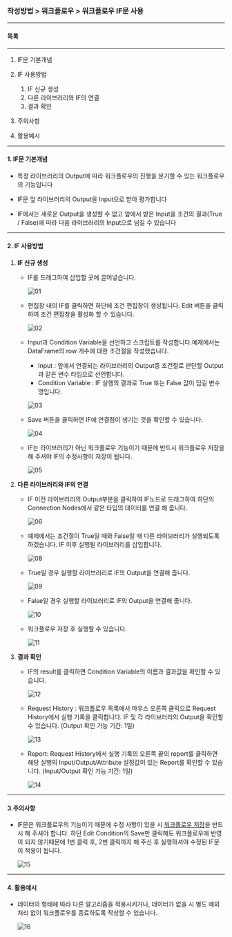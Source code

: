 ### 작성방법 > 워크플로우 > 워크플로우 IF문 사용



------

#### 목록

------

1. IF문 기본개념

2. IF 사용방법 

   1. IF 신규 생성
   2. 다른 라이브러리와 IF의 연결
   3. 결과 확인

3. 주의사항

4. 활용예시

   

------

#### 1. IF문 기본개념

- 특정 라이브러리의 Output에 따라 워크플로우의 진행을 분기할 수 있는 워크플로우의 기능입니다

- IF문 앞 라이브러리의 Output을 Input으로 받아 평가합니다

- IF에서는 새로운 Output을 생성할 수 없고 앞에서 받은 Input을 조건의 결과(True / False)에 따라 다음 라이브러리의 Input으로 넘길 수 있습니다

  

------

#### 2. IF 사용방법 

1. **IF 신규 생성**

   * IF를 드래그하여 삽입할 곳에 끌어넣습니다.

     ![01](./img/작성방법_03_워크플로우_05_워크플로우_IF문_사용-01.png)

   * 편집창 내의 IF를 클릭하면 하단에 조건 편집창이 생성됩니다. Edit 버튼을 클릭하여 조건 편집창을 활성화 할 수 있습니다. 

     ![02](./img/작성방법_03_워크플로우_05_워크플로우_IF문_사용-02.png)

   * Input과 Condition Variable을 선언하고 스크립트를 작성합니다.예제에서는 DataFrame의 row 개수에 대한 조건절을 작성했습니다.

     * Input : 앞에서 연결되는 라이브러리의 Output중 조건절로 판단할 Output과 같은 변수 타입으로 선언합니다. 
     * Condition Variable : IF 실행의 결과로 True 또는 False 값이 담길 변수명입니다.

     ![03](./img/작성방법_03_워크플로우_05_워크플로우_IF문_사용-03.png)

   * Save 버튼을 클릭하면 IF에 연결점이 생기는 것을 확인할 수 있습니다.

     ![04](./img/작성방법_03_워크플로우_05_워크플로우_IF문_사용-04.png)

   * IF는 라이브러리가 아닌 워크플로우 기능이기 때문에 반드시 워크플로우 저장을 해 주셔야 IF의 수정사항이 저장이 됩니다.

     ![05](./img/작성방법_03_워크플로우_05_워크플로우_IF문_사용-05.png)

   

2. **다른 라이브러리와 IF의 연결**

   * IF 이전 라이브러리의 Output부분을 클릭하여 IF노드로 드래그하여 하단의 Connection Nodes에서 같은 타입의 데이터를 연결 해 줍니다.

     ![06](./img/작성방법_03_워크플로우_05_워크플로우_IF문_사용-06.png)

   * 예제에서는 조건절이 True일 때와 False일 때 다른 라이브러리가 실행되도록 하겠습니다. IF 이후 실행될 라이브러리를 삽입합니다.

     ![08](./img/작성방법_03_워크플로우_05_워크플로우_IF문_사용-07.png)

   * True일 경우 실행할 라이브러리로 IF의 Output을 연결해 줍니다.

     ![09](./img/작성방법_03_워크플로우_05_워크플로우_IF문_사용-08.png)

   * False일 경우 실행할 라이브러리로 IF의 Output을 연결해 줍니다. 

     ![10](./img/작성방법_03_워크플로우_05_워크플로우_IF문_사용-09.png)

   * 워크플로우 저장 후 실행할 수 있습니다.

     ![11](./img/작성방법_03_워크플로우_05_워크플로우_IF문_사용-10.png)

   

3. **결과 확인**

   * IF의 result를 클릭하면 Condition Variable의 이름과 결과값을 확인할 수 있습니다.

     ![12](./img/작성방법_03_워크플로우_05_워크플로우_IF문_사용-11.png)

   * Request History : 워크플로우 목록에서 마우스 오른쪽 클릭으로 Request History에서 실행 기록을 클릭합니다. IF 및 각 라이브러리의 Output을 확인할 수 있습니다. (Output 확인 가능 기간: 1일)

     ![13](./img/작성방법_03_워크플로우_05_워크플로우_IF문_사용-12.png)

   * Report: Request History에서 실행 기록의 오른쪽 끝의 report를 클릭하면 해당 실행의 Input/Output/Attribute 설정값이 있는 Report를 확인할 수 있습니다. (Input/Output 확인 가능 기간: 1일)

     ![14](./img/작성방법_03_워크플로우_05_워크플로우_IF문_사용-13.png)



------

#### 3.주의사항

- IF문은 워크플로우의 기능이기 때문에 수정 사항이 있을 시 <u>워크플로우 저장</u>을 반드시 해 주셔야 합니다. 하단 Edit Condition의 Save만 클릭해도 워크플로우에 반영이 되지 않기때문에 1번 클릭 후, 2번 클릭까지 해 주신 후 실행하셔야 수정된 IF문이 적용이 됩니다.

  ![15](./img/작성방법_03_워크플로우_05_워크플로우_IF문_사용-14.png)



------

#### 4. 활용예시

* 데이터의 형태에 따라 다른 알고리즘을 적용시키거나, 데이터가 없을 시 별도 예외처리 없이 워크플로우를 종료하도록 작성할 수 있습니다.

  ![16](./img/작성방법_03_워크플로우_05_워크플로우_IF문_사용-15.png)